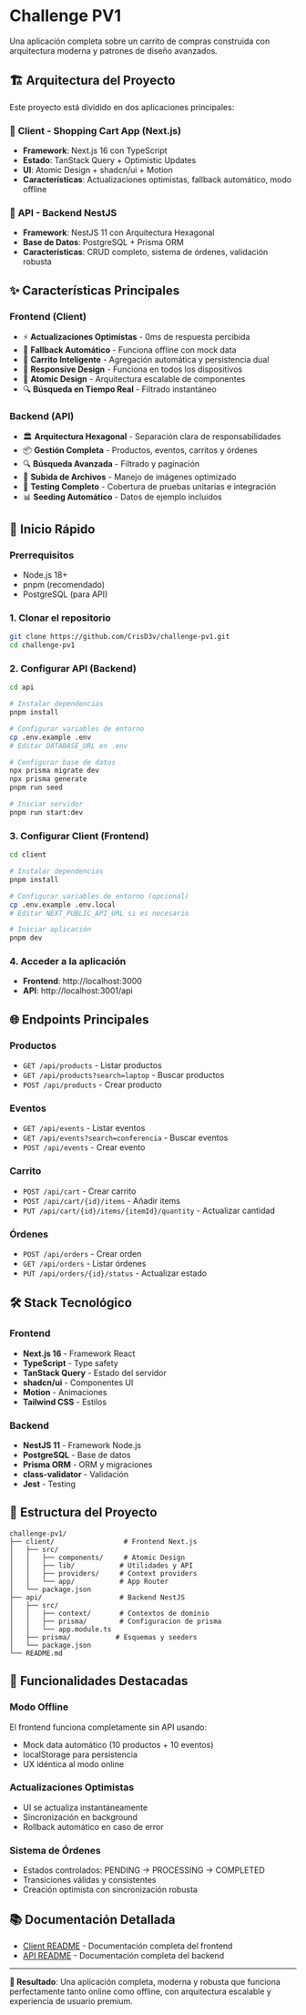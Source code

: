 # Challenge PV1

Una aplicación completa sobre un carrito de compras construida con arquitectura moderna y patrones de diseño avanzados.

## 🏗️ Arquitectura del Proyecto

Este proyecto está dividido en dos aplicaciones principales:

### 🛒 **Client** - Shopping Cart App (Next.js)
- **Framework**: Next.js 16 con TypeScript
- **Estado**: TanStack Query + Optimistic Updates
- **UI**: Atomic Design + shadcn/ui + Motion
- **Características**: Actualizaciones optimistas, fallback automático, modo offline

### 🚀 **API** - Backend NestJS
- **Framework**: NestJS 11 con Arquitectura Hexagonal
- **Base de Datos**: PostgreSQL + Prisma ORM
- **Características**: CRUD completo, sistema de órdenes, validación robusta

## ✨ Características Principales

### Frontend (Client)
- ⚡ **Actualizaciones Optimistas** - 0ms de respuesta percibida
- 🔄 **Fallback Automático** - Funciona offline con mock data
- 🛒 **Carrito Inteligente** - Agregación automática y persistencia dual
- 📱 **Responsive Design** - Funciona en todos los dispositivos
- 🎨 **Atomic Design** - Arquitectura escalable de componentes
- 🔍 **Búsqueda en Tiempo Real** - Filtrado instantáneo

### Backend (API)
- 🏛️ **Arquitectura Hexagonal** - Separación clara de responsabilidades
- 📦 **Gestión Completa** - Productos, eventos, carritos y órdenes
- 🔍 **Búsqueda Avanzada** - Filtrado y paginación
- 📁 **Subida de Archivos** - Manejo de imágenes optimizado
- 🧪 **Testing Completo** - Cobertura de pruebas unitarias e integración
- 📊 **Seeding Automático** - Datos de ejemplo incluidos

## 🚀 Inicio Rápido

### Prerrequisitos
- Node.js 18+
- pnpm (recomendado)
- PostgreSQL (para API)

### 1. Clonar el repositorio
```bash
git clone https://github.com/CrisD3v/challenge-pv1.git
cd challenge-pv1
```

### 2. Configurar API (Backend)
```bash
cd api

# Instalar dependencias
pnpm install

# Configurar variables de entorno
cp .env.example .env
# Editar DATABASE_URL en .env

# Configurar base de datos
npx prisma migrate dev
npx prisma generate
pnpm run seed

# Iniciar servidor
pnpm run start:dev
```

### 3. Configurar Client (Frontend)
```bash
cd client

# Instalar dependencias
pnpm install

# Configurar variables de entorno (opcional)
cp .env.example .env.local
# Editar NEXT_PUBLIC_API_URL si es necesario

# Iniciar aplicación
pnpm dev
```

### 4. Acceder a la aplicación
- **Frontend**: http://localhost:3000
- **API**: http://localhost:3001/api

## 🌐 Endpoints Principales

### Productos
- `GET /api/products` - Listar productos
- `GET /api/products?search=laptop` - Buscar productos
- `POST /api/products` - Crear producto

### Eventos
- `GET /api/events` - Listar eventos
- `GET /api/events?search=conferencia` - Buscar eventos
- `POST /api/events` - Crear evento

### Carrito
- `POST /api/cart` - Crear carrito
- `POST /api/cart/{id}/items` - Añadir items
- `PUT /api/cart/{id}/items/{itemId}/quantity` - Actualizar cantidad

### Órdenes
- `POST /api/orders` - Crear orden
- `GET /api/orders` - Listar órdenes
- `PUT /api/orders/{id}/status` - Actualizar estado

## 🛠️ Stack Tecnológico

### Frontend
- **Next.js 16** - Framework React
- **TypeScript** - Type safety
- **TanStack Query** - Estado del servidor
- **shadcn/ui** - Componentes UI
- **Motion** - Animaciones
- **Tailwind CSS** - Estilos

### Backend
- **NestJS 11** - Framework Node.js
- **PostgreSQL** - Base de datos
- **Prisma ORM** - ORM y migraciones
- **class-validator** - Validación
- **Jest** - Testing

## 📁 Estructura del Proyecto

```
challenge-pv1/
├── client/                 # Frontend Next.js
│   ├── src/
│   │   ├── components/     # Atomic Design
│   │   ├── lib/           # Utilidades y API
│   │   ├── providers/     # Context providers
│   │   └── app/           # App Router
│   └── package.json
├── api/                   # Backend NestJS
│   ├── src/
│   │   ├── context/       # Contextos de dominio
│   │   ├── prisma/        # Configuracion de prisma
│   │   └── app.module.ts
│   ├── prisma/           # Esquemas y seeders
│   └── package.json
└── README.md
```

## 🎯 Funcionalidades Destacadas

### Modo Offline
El frontend funciona completamente sin API usando:
- Mock data automático (10 productos + 10 eventos)
- localStorage para persistencia
- UX idéntica al modo online

### Actualizaciones Optimistas
- UI se actualiza instantáneamente
- Sincronización en background
- Rollback automático en caso de error

### Sistema de Órdenes
- Estados controlados: PENDING → PROCESSING → COMPLETED
- Transiciones válidas y consistentes
- Creación optimista con sincronización robusta

## 📚 Documentación Detallada

- [Client README](./client/README.md) - Documentación completa del frontend
- [API README](./api/README.md) - Documentación completa del backend

---

**🎯 Resultado**: Una aplicación completa, moderna y robusta que funciona perfectamente tanto online como offline, con arquitectura escalable y experiencia de usuario premium.
